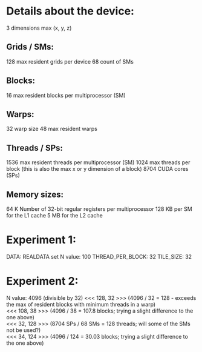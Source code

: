 # Details about the device:
3 dimensions max (x, y, z)

## Grids / SMs:
128 max resident grids per device
68 count of SMs

## Blocks:
16 max resident blocks per multiprocessor (SM)

## Warps:
32 warp size
48 max resident warps

## Threads / SPs:
1536 max resident threads per multiprocessor (SM)
1024 max threads per block (this is also the max x or y dimension of a block)
8704 CUDA cores (SPs)

## Memory sizes:
64 K Number of 32-bit regular registers per multiprocessor
128 KB per SM for the L1 cache
5 MB for the L2 cache


# Experiment 1:

DATA: REALDATA set
N value: 100
THREAD_PER_BLOCK: 32
TILE_SIZE: 32


# Experiment 2:

N value: 4096 (divisible by 32)
<<< 128, 32 >>> (4096 / 32 = 128 - exceeds the max of resident blocks with minimum threads in a warp) <br>
<<< 108, 38 >>> (4096 / 38 = 107.8 blocks; trying a slight difference to the one above) <br>
<<< 32, 128 >>> (8704 SPs / 68 SMs = 128 threads; will some of the SMs not be used?) <br>
<<< 34, 124 >>> (4096 / 124 = 30.03 blocks; trying a slight difference to the one above) <br>

